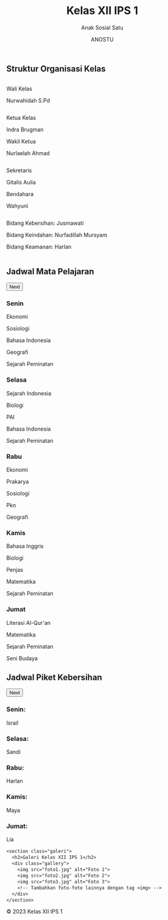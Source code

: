 <!DOCTYPE html>
<html lang="en">
<head>
  <meta charset="UTF-8">
  <title>Kelas XII IPS 1</title>
  <link rel="stylesheet" href="styles.css">
<link rel="stylesheet" href="organisasi.css">

</head>
<body>
  <header>
    <h1> Kelas XII IPS 1</h1>
    <p>Anak Sosial Satu</p>
    <p>ANOSTU</p>
  </header>

  <main>
<section class="organisasi">
  <h2>Struktur Organisasi Kelas</h2>
  <div class="org-chart">
    <div class="column">
      <div class="node">
        <p>Wali Kelas </p>
        <p>  Nurwahidah S.Pd</p>
      </div>
    </div>
    <div class="column">
      <div class="node">
        <p>Ketua Kelas</p>
        <p>Indra Brugman</p>
      </div>
      <div class="node">
        <p>Wakil Ketua</p>
        <p>Nurlaelah Ahmad</p>
      </div>
    </div>
    <div class="column">
      <div class="node">
        <p>Sekretaris</p>
        <p>Gitalis Aulia</p>
      </div>
      <div class="node">
        <p>Bendahara</p>
        <p>Wahyuni</p>
      </div>
    </div>
    <div class="column">
      <div class="node">
        <p>Bidang Kebersihan: Jusmawati</p>
      </div>
      <div class="node">
        <p>Bidang Keindahan: Nurfadillah Mursyam</p>
      </div>
      <div class="node">
        <p>Bidang Keamanan: Harlan</p>
      </div>
    </div>
  </div>
  
</section>
<section class="jadwal">
    <h2>Jadwal Mata Pelajaran</h2>
    <div class="slider">
        <button class="next" onclick="nextSlide()">Next</button>
        <div class="slides">
            <div class="slide">
                <h3>Senin</h3>
                <p>Ekonomi</p>
                <p>Sosiologi</p>
                <p>Bahasa Indonesia</p>
                <p>Geografi</p>
                <p>Sejarah Peminatan</p>
            </div>
            <div class="slide">
                <h3>Selasa</h3>
                <p>Sejarah Indonesia</p>
                <p>Biologi</p>
                <p>PAI</p>
                <p>Bahasa Indonesia</p>
                <p>Sejarah Peminatan</p>
            </div>
            <div class="slide">
                <h3>Rabu</h3>
                <p>Ekonomi</p>
                <p>Prakarya</p>
                <p>Sosiologi</p>
                <p>Pkn</p>
                <p>Geografi</p>
            </div>
            <div class="slide">
                <h3>Kamis</h3>
                <p>Bahasa Inggris</p>
                <p>Biologi</p>
                <p>Penjas</p>
                <p>Matematika</p>
                <p>Sejarah Peminatan</p>
            </div>
            <div class="slide">
                <h3>Jumat</h3>
                <p>Literasi Al-Qur'an</p>
                <p>Matematika</p>
                <p>Sejarah Peminatan</p>
                <p>Seni Budaya</p>
            </div>
        </div>
    </div>
</section>

<section class="JadwalPiket">
    <h2>Jadwal Piket Kebersihan</h2>
    <div class="sliderPiket">
        <button class="next" onclick="nextPiket()">Next</button>
        <div class="slidesPiket">
            <div class="slidePiket">
                <h3>Senin:</h3>
                <p>Israil</p>
            </div>
            <div class="slidePiket">
                <h3>Selasa:</h3>
                <p>Sandi</p>
            </div>
            <div class="slidePiket">
                <h3>Rabu:</h3>
                <p>Harlan</p>
            </div>
            <div class="slidePiket">
                <h3>Kamis:</h3>
                <p>Maya</p>
            </div>
            <div class="slidePiket">
                <h3>Jumat:</h3>
                <p>Lia</p>
            </div>
            <!-- Tambahkan jadwal piket kebersihan lainnya -->
        </div>
    </div>
</section>

    <section class="galeri">
      <h2>Galeri Kelas XII IPS 1</h2>
      <div class="gallery">
        <img src="foto1.jpg" alt="Foto 1">
        <img src="foto2.jpg" alt="Foto 2">
        <img src="foto3.jpg" alt="Foto 3">
        <!-- Tambahkan foto-foto lainnya dengan tag <img> -->
      </div>
    </section>
  </main>

  <footer>
    <p>&copy; 2023 Kelas XII IPS 1</p>
  </footer>

  <script>
    let slideIndex = 0;

    function showSlide(n) {
      const slides = document.querySelectorAll('.slide');
      if (n >= slides.length) {
        slideIndex = 0;
      } else if (n < 0) {
        slideIndex = slides.length - 1;
      }
      for (let i = 0; i < slides.length; i++) {
        slides[i].style.display = 'none';
      }
      slides[slideIndex].style.display = 'block';
    }

    function prevSlide() {
      showSlide(slideIndex -= 1);
    }

    function nextSlide() {
      showSlide(slideIndex += 1);
    }

    showSlide(slideIndex);
  </script>

<script>
  let piketIndex = 0;

  function showPiket(n) {
    const slidesPiket = document.querySelectorAll('.slidePiket');
    if (n >= slidesPiket.length) {
      piketIndex = 0;
    } else if (n < 0) {
      piketIndex = slidesPiket.length - 1;
    }
    for (let i = 0; i < slidesPiket.length; i++) {
      slidesPiket[i].style.display = 'none';
    }
    slidesPiket[piketIndex].style.display = 'block';
  }

  function prevPiket() {
    showPiket(piketIndex -= 1);
  }

  function nextPiket() {
    showPiket(piketIndex += 1);
  }

  showPiket(piketIndex);
</script>

  <script>
    const gallery = document.querySelector('.gallery');
    const images = gallery.querySelectorAll('img');

    images.forEach((image) => {
      image.addEventListener('click', () => {
        images.forEach((img) => img.classList.remove('active'));
        image.classList.add('active');
      });
    });
  </script>

  <style>
    /* Kode CSS sebelumnya */

    .gallery {
      display: flex;
      flex-wrap: wrap;
      justify-content: center;
      margin-top: 20px;
    }

    .gallery img {
      width: 200px;
      height: 150px;
      margin: 5px;
      object-fit: cover;
      border: 2px solid #333;
      border-radius: 5px;
      cursor: pointer;
    }

    .gallery img.active {
      border-color: #ff0000; /* Ganti warna border untuk foto yang aktif */
    }
  </style>
</body>
</html>
